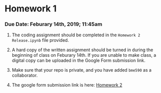 # Homework 1

### Due Date: Feburary 14th, 2019; 11:45am

1. The coding assignment should be completed in the `Homework 2 Release.ipynb` file provided.

2. A hard copy of the written assignment should be turned in during the beginning of class on Feburary 14th. If you are unable to make class, a digital copy can be uploaded in the Google Form submission link.

3. Make sure that your repo is private, and you have added `bme590` as a collaborator.

4. The google form submission link is here: [Homework 2](https://goo.gl/forms/IUI7bOa8mWy5NrAn2)
